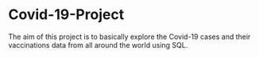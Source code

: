 # Covid-19-Project

The aim of this project is to basically explore the Covid-19 cases and their vaccinations data from all around the world using SQL. 
